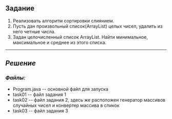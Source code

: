 ## Задание 

1. Реализовать алгоритм сортировки слиянием.
2. Пусть дан произвольный список(ArrayList) целых чисел, удалить из него четные числа.
3. Задан целочисленный список ArrayList. Найти минимальное, максимальное и среднее из этого списка.

___

## _Решение_
### _Файлы:_
+ Program.java -- основной файл для запуска
+ task01 -- файл задания 1
+ task02 -- файл задания 2, здесь же расположен генератор массивов случайных чисел и конвертер массива в спикок
+ task03 -- файл задания 3
